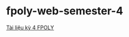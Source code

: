 # fpoly-web-semester-4

[Tài liệu kỳ 4 FPOLY](https://drive.google.com/drive/folders/10RWvCDDaYs6NLeLWt4q3OwA8kvX41w5y?usp=sharing)
